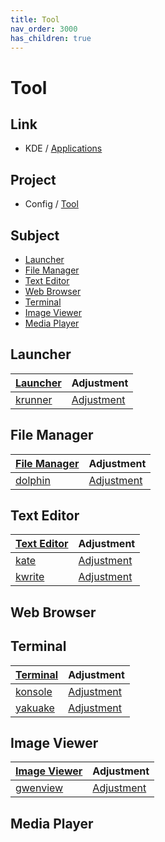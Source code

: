 ```yaml
---
title: Tool
nav_order: 3000
has_children: true
---
```



# Tool


## Link

* KDE / [Applications](https://apps.kde.org/)


## Project

* Config / [Tool](https://github.com/samwhelp/kubuntu-adjustment/tree/main/prototype/main/tool-config/part)




## Subject

* [Launcher](#launcher)
* [File Manager](#file-manager)
* [Text Editor](#text-editor)
* [Web Browser](#web-browser)
* [Terminal](#terminal)
* [Image Viewer](#image-viewer)
* [Media Player](#media-player)




## Launcher

| [Launcher](https://samwhelp.github.io/kubuntu-adjustment/read/subject/tool/launcher.html) | Adjustment |
| --- | --- |
| [krunner](https://samwhelp.github.io/kubuntu-adjustment/read/subject/tool/launcher/krunner.html) | [Adjustment](https://github.com/samwhelp/kubuntu-adjustment/tree/main/prototype/main/tool-config/part/krunner) |




## File Manager

| [File Manager](https://samwhelp.github.io/kubuntu-adjustment/read/subject/tool/file-manager.html) | Adjustment |
| --- | --- |
| [dolphin](https://samwhelp.github.io/kubuntu-adjustment/read/subject/tool/file-manager/dolphin.html) | [Adjustment](https://github.com/samwhelp/kubuntu-adjustment/tree/main/prototype/main/tool-config/part/dolphin) |




## Text Editor

| [Text Editor](https://samwhelp.github.io/kubuntu-adjustment/read/subject/tool/text-editor.html) | Adjustment |
| --- | --- |
| [kate](https://samwhelp.github.io/kubuntu-adjustment/read/subject/tool/text-editor/kate.html) | [Adjustment](https://github.com/samwhelp/kubuntu-adjustment/tree/main/prototype/main/tool-config/part/kate) |
| [kwrite](https://samwhelp.github.io/kubuntu-adjustment/read/subject/tool/text-editor/kwrite.html) | [Adjustment](https://github.com/samwhelp/kubuntu-adjustment/tree/main/prototype/main/tool-config/part/kwrite) |




## Web Browser




## Terminal

| [Terminal](https://samwhelp.github.io/kubuntu-adjustment/read/subject/tool/terminal.html) | Adjustment |
| --- | --- |
| [konsole](https://samwhelp.github.io/kubuntu-adjustment/read/subject/tool/terminal/konsole.html) | [Adjustment](https://github.com/samwhelp/kubuntu-adjustment/tree/main/prototype/main/tool-config/part/konsole) |
| [yakuake](https://samwhelp.github.io/kubuntu-adjustment/read/subject/tool/terminal/yakuake.html) | [Adjustment](https://github.com/samwhelp/kubuntu-adjustment/tree/main/prototype/main/tool-config/part/yakuake) |




## Image Viewer

| [Image Viewer](https://samwhelp.github.io/kubuntu-adjustment/read/subject/tool/image-viewer.html) | Adjustment |
| --- | --- |
| [gwenview](https://samwhelp.github.io/kubuntu-adjustment/read/subject/tool/image-viewer/gwenview.html) | [Adjustment](https://github.com/samwhelp/kubuntu-adjustment/tree/main/prototype/main/tool-config/part/gwenview) |




## Media Player

